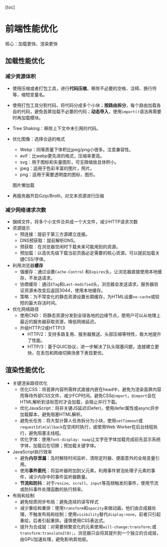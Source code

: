 [toc]

# 前端性能优化

核心：加载更快、渲染更快

## 加载性能优化

### 减少资源体积

* 使用压缩或者打包工具，进行**代码压缩**，移除不必要的空格、注释、换行符等，缩短变量名。

* 使用打包工具分割代码，将代码分成多个小块；**按路由拆分**，每个路由加载各自的代码，避免首屏加载不必要的代码；**动态导入**，使用`import()`语法再需要时再加载模块。

* Tree Shaking：移除上下文中未引用的代码。

* 优化图像：选择合适的格式

  * Webp：同等质量下体积比jpeg/png小很多。注意兼容性。
  * avif：比webp更先进的格式，压缩率更高。
  * svg：用于图标和矢量图形，可无限缩放且体积小。
  * jpeg：适用于色彩丰富的图片，照片。
  * png：适用于需要透明度的图标，图形。

  图片懒加载

* 再服务器开启Gzip/Brotli，对文本资源进行压缩

### 减少网络请求次数

* 捆绑文件，将多个小文件合并成一个大文件，减少HTTP请求次数
* 资源提示
  * 预连接：提前于第三方源建立连接。
  * DNS预获取：提前解析DNS。
  * 预获取：在浏览器空闲时下载未来可能用到的资源。
  * 预加载：以高优先级下载当前页面必定需要的核心资源。可以提前加载关键CSS/字体。
* 利用浏览器**缓存**
  * 强缓存：通过设置`Cache-Control` 和`Expires`头，让浏览器直接使用本地缓存，不发送请求。
  * 协商缓存：通过`ETag`和`Last-modified`头，浏览器会发送请求，服务器验证资源未改变后返回3044，使用本地缓存。
  * 策略：为不常变化的静态资源设置长期缓存，为HTML设置`no-cache`或较短的最大存活时间。
* 优化网络路径
  * 使用CND：将静态资源分发到全球各地的边缘节点，使用户可以从地理上最近的服务器获取资源，降低网络延迟。
  * 升级HTTP/2或HTTP/3
    * HTTP/2：支持多路复用、服务器推送、头部压缩等特性，极大地提升了性能。
    * HTTP/3：基于QUIC协议，进一步解决了队头阻塞问题，连接建立更快，在丢包和网络切换场景下表现更优。

## 渲染性能优化

* 关键渲染路径优化
  * 优化CSS：将首屏内容所需样式直接内嵌在head中，避免为渲染首屏内容而等待外部CSS文件，减少FCP时间。避免CSS`@import`，`@import`会在HTML解析到该标签时才会加载，会阻止并行下载。
  * 优化JavaScript：将非关键JS延迟(Defer)，使用defer属性或async异步加载脚本，避免阻塞HTML解析。
  * 避免长任务：将大型计算人任务拆分为小块，使用`setTimeout`或`requestIdleCallback`在空闲时执行，或使用Web Worker在后台线程执行，避免阻塞主线程。
  * 优化字体：使用`font-display: swap`让文字在字体加载完成前先显示系统字体，加载后在切换；预加载关键字体。
* JavaScript执行效率
  * 避免**内存泄漏**：及时解除时间监听、清除定时器、便面意外的全局变量引用。
  * 使用**事件委托**：将监听器附加到父元素，利用事件冒泡处理子元素的事件，减少内存中的事件监听器数量。
  * **节流和防抖**：对于`resize`、`scroll`、`input`等高频触发的事件，使用节流或防抖事件处理函数的执行频率。
* 布局和绘制
  * 避免轻质同步布局：避免连续的读写样式
  * 减少重绘和重排：使用`transform`和`opacity`来做动画，他们由合成器处理，不触发布局和绘制；使用`visibility`替代`display:none`，前者只引起重绘，后者引起重排。谨慎使用CSS表达式。
  * 提升为合成层：对需要频繁变化的元素使用`will-change:transform;`或`transform:translateZ(0);`，浏览器只会将其提升到一个独立的合成层，由GPU加速处理，避免影响其他层。

